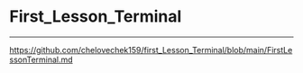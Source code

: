 # First_Lesson_Terminal
___
https://github.com/chelovechek159/first_Lesson_Terminal/blob/main/FirstLessonTerminal.md
